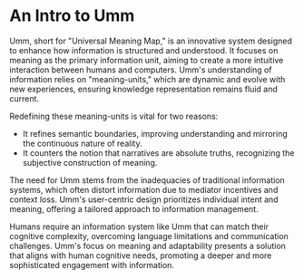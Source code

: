 # An Intro to Umm

Umm, short for "Universal Meaning Map," is an innovative system designed to enhance how information is structured and understood. It focuses on meaning as the primary information unit, aiming to create a more intuitive interaction between humans and computers. Umm's understanding of information relies on "meaning-units," which are dynamic and evolve with new experiences, ensuring knowledge representation remains fluid and current.

Redefining these meaning-units is vital for two reasons:

- It refines semantic boundaries, improving understanding and mirroring the continuous nature of reality.
- It counters the notion that narratives are absolute truths, recognizing the subjective construction of meaning.

The need for Umm stems from the inadequacies of traditional information systems, which often distort information due to mediator incentives and context loss. Umm's user-centric design prioritizes individual intent and meaning, offering a tailored approach to information management.

Humans require an information system like Umm that can match their cognitive complexity, overcoming language limitations and communication challenges. Umm's focus on meaning and adaptability presents a solution that aligns with human cognitive needs, promoting a deeper and more sophisticated engagement with information.